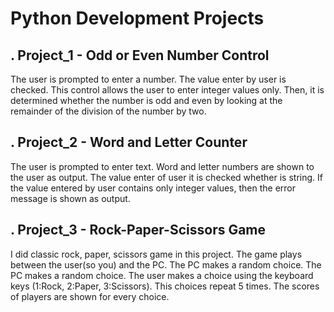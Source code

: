 # Python Development Projects
## . Project_1 - Odd or Even Number Control
The user is prompted to enter a number. The value enter by user is checked. This control allows the user to enter integer values only. Then, it is determined whether the number is odd and even by looking at the remainder of the division of the number by two.
## . Project_2 - Word and Letter Counter
The user is prompted to enter text. Word and letter numbers are shown to the user as output. The value enter of user it is checked whether is string. If the value entered by user contains only integer values, then the error message is shown as output.
## . Project_3 - Rock-Paper-Scissors Game
I did classic rock, paper, scissors game in this project. The game plays between the user(so you) and the PC. The PC makes a random choice. The PC makes a random choice. The user makes a choice using the keyboard keys (1:Rock, 2:Paper, 3:Scissors). This choices repeat 5 times. The scores of players are shown for every choice.

